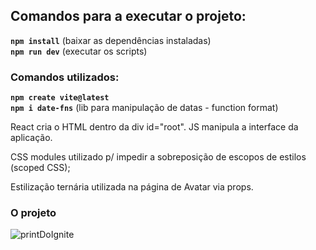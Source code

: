 ## Comandos para a executar o projeto:
****`npm install`**** (baixar as dependências instaladas) <br>
****`npm run dev`**** (executar os scripts) <br>

### Comandos utilizados:
****`npm create vite@latest`****  <br>
****`npm i date-fns`**** (lib para manipulação de datas - function format) <br>



React cria o HTML dentro da div id="root". JS manipula a interface da aplicação. <br>

CSS modules utilizado p/ impedir a sobreposição de escopos de estilos (scoped CSS); <br>

Estilização ternária utilizada na página de Avatar via props.

### O projeto
![printDoIgnite](https://github.com/anabiax/IgniteLab_Rocketseat/assets/105956403/802f147b-8e99-42c2-9674-511c05cb914d)
